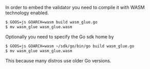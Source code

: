 In order to embed the validator you need to compile it with WASM technology enabled.

```bash
$ GOOS=js GOARCH=wasm build wasm_glue.go
$ mv wasm_glue wasm_glue.wasm
```

Optionally you need to specify the Go sdk home by

```bash
$ GOOS=js GOARCH=wasm ~/sdk/go/bin/go build wasm_glue.go
$ mv wasm_glue wasm_glue.wasm
```

This because many distros use older Go versions.